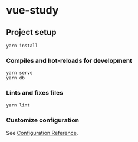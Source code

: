 # vue-study

## Project setup

```
yarn install
```

### Compiles and hot-reloads for development

```
yarn serve
yarn db
```

### Lints and fixes files

```
yarn lint
```

### Customize configuration

See [Configuration Reference](https://cli.vuejs.org/config/).

